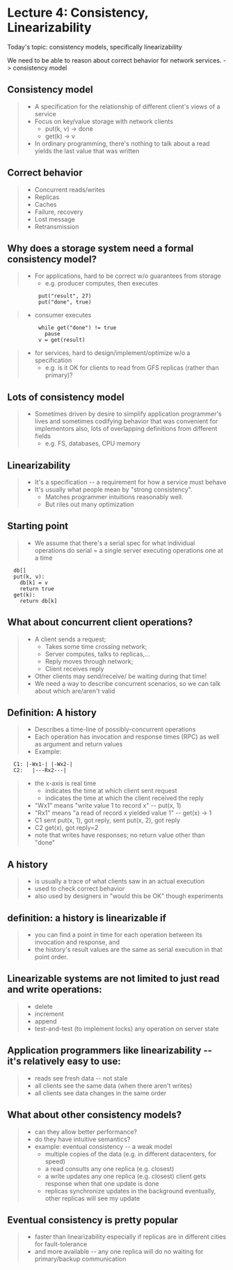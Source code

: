 # Lecture 4: Consistency, Linearizability
Today's topic: consistency models, specifically linearizability

We need to be able to reason about correct behavior for network services. -> consistency model

## Consistency model
> - A specification for the relationship of different client's views of a service
> - Focus on key/value storage with network clients
>   - put(k, v) -> done
>   - get(k) -> v
> - In ordinary programming, there's nothing to talk about a read yields the last value that was written

## Correct behavior
> - Concurrent reads/writes
> - Replicas
> - Caches
> - Failure, recovery
> - Lost message
> - Retransmission

## Why does a storage system need a formal consistency model?
> - For applications, hard to be correct w/o guarantees from storage
>   - e.g. producer computes, then executes
```
          put("result", 27)
          put("done", true)
```
>   - consumer executes
```
          while get("done") != true
            pause
          v = get(result)
```
> - for services, hard to design/implement/optimize w/o a specification
>   - e.g. is it OK for clients to read from GFS replicas (rather than primary)?

## Lots of consistency model
> - Sometimes driven by desire to simplify application programmer's lives and sometimes codifying behavior that was convenient for implementors also, lots of overlapping definitions from different fields
>   - e.g. FS, databases, CPU memory

## Linearizability
> - It's a specification -- a requirement for how a service must behave
> - It's usually what people mean by "strong consistency".
>   - Matches programmer intuitions reasonably well.
>   - But riles out many optimization

## Starting point
> - We assume that there's a serial spec for what individual operations do serial = a single server executing operations one at a time
```
  db[]
  put(k, v):
    db[k] = v
    return true
  get(k):
    return db[k]
```

## What about concurrent client operations?
> - A client sends a request;
>   - Takes some time crossing network;
>   - Server computes, talks to replicas,...
>   - Reply moves through network;
>   - Client receives reply
> - Other clients may send/receive/ be waiting during that time!
> - We need a way to describe concurrent scenarios, so we can talk about which are/aren't valid

## Definition: A history
> - Describes a time-line of possibly-concurrent operations
> - Each operation has invocation and response times (RPC) as well as argument and return values
> - Example:
```
  C1: |-Wx1-| |-Wx2-|
  C2:   |---Rx2---|
``` 
> - the x-axis is real time 
>   - indicates the time at which client sent request
>   - indicates the time at which the client received the reply
> - "Wx1" means "write value 1 to record x" -- put(x, 1)
> - "Rx1" means "a read of record x yielded value 1" -- get(x) -> 1
> - C1 sent put(x, 1), got reply, sent put(x, 2), got reply
> - C2 get(x), got reply=2
> - note that writes have responses; no return value other than "done"

## A history
> - is usually a trace of what clients saw in an actual execution
> - used to check correct behavior
> - also used by designers in "would this be OK" though experiments

## definition: a history is linearizable if
> - you can find a point in time for each operation between its invocation and response, and
> - the history's result values are the same as serial execution in that point order.

## Linearizable systems are not limited to just read and write operations:
> - delete
> - increment
> - append
> - test-and-test (to implement locks) any operation on server state

## Application programmers like linearizability -- it's relatively easy to use:
> - reads see fresh data -- not stale
> - all clients see the same data (when there aren't writes)
> - all clients see data changes in the same order

## What about other consistency models?
> - can they allow better performance?
> - do they have intuitive semantics?
> - example: eventual consistency -- a weak model
>   - multiple copies of the data (e.g. in different datacenters, for speed)
>   - a read consults any one replica (e.g. closest)
>   - a write updates any one replica (e.g. closest) client gets response when that one update is done
>   - replicas synchronize updates in the background eventually, other replicas will see my update

## Eventual consistency is pretty popular
> - faster than linearizability especially if replicas are in different cities for fault-tolerance
> - and more available -- any one replica will do no waiting for primary/backup communication